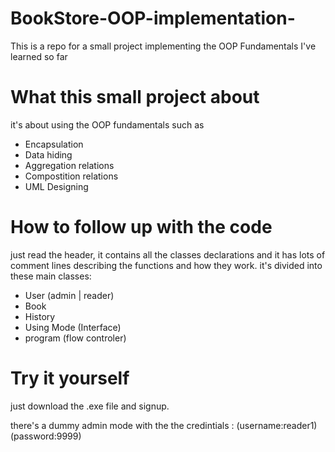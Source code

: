 # BookStore-OOP-implementation-
This is a repo for a small project implementing the OOP Fundamentals I've learned so far
# What this small project about
it's about using the OOP fundamentals such as 
- Encapsulation
- Data hiding
- Aggregation relations
- Compostition relations
- UML Designing 

# How to follow up with the code
just read the header, it contains all the classes declarations and it has lots of comment lines describing the functions and how they work.
it's divided into these main classes:
- User (admin | reader)
- Book
- History
- Using Mode (Interface)
- program (flow controler)

# Try it yourself
just download the .exe file and signup.

there's a dummy admin mode with the the credintials :
 (username:reader1)
 (password:9999)
